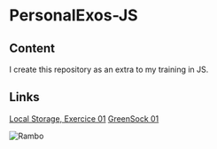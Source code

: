 # PersonalExos-JS

## Content
I create this repository as an extra to my training in JS.

## Links
[Local Storage, Exercice 01](localStorage01)
[GreenSock 01](GSAP01)

![Rambo](https://media.giphy.com/media/J2ORK2RHflkDLkBemc/giphy.gif)
